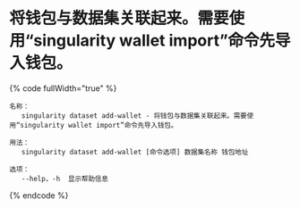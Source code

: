 # 将钱包与数据集关联起来。需要使用“singularity wallet import”命令先导入钱包。

{% code fullWidth="true" %}
```
名称：
   singularity dataset add-wallet - 将钱包与数据集关联起来。需要使用“singularity wallet import”命令先导入钱包。

用法：
   singularity dataset add-wallet [命令选项] 数据集名称 钱包地址

选项：
   --help，-h  显示帮助信息
```
{% endcode %}